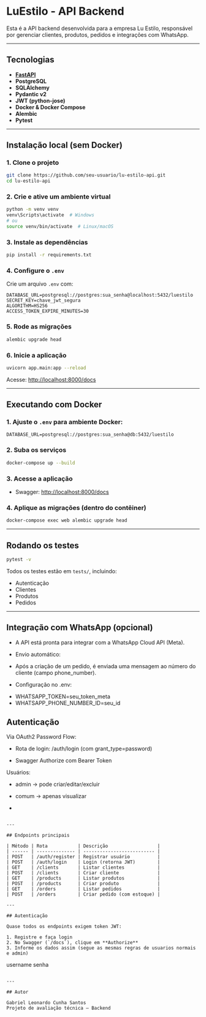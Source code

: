 # LuEstilo - API Backend

Esta é a API backend desenvolvida para a empresa Lu Estilo, responsável por gerenciar clientes, produtos, pedidos e integrações com WhatsApp.

---

## Tecnologias

* **[FastAPI](https://fastapi.tiangolo.com/)**
* **PostgreSQL**
* **SQLAlchemy**
* **Pydantic v2**
* **JWT (python-jose)**
* **Docker & Docker Compose**
* **Alembic**
* **Pytest**

---

## Instalação local (sem Docker)

### 1. Clone o projeto

```bash
git clone https://github.com/seu-usuario/lu-estilo-api.git
cd lu-estilo-api
```

### 2. Crie e ative um ambiente virtual

```bash
python -m venv venv
venv\Scripts\activate  # Windows
# ou
source venv/bin/activate  # Linux/macOS
```

### 3. Instale as dependências

```bash
pip install -r requirements.txt
```

### 4. Configure o `.env`

Crie um arquivo `.env` com:

```env
DATABASE_URL=postgresql://postgres:sua_senha@localhost:5432/luestilo
SECRET_KEY=chave_jwt_segura
ALGORITHM=HS256
ACCESS_TOKEN_EXPIRE_MINUTES=30
```

### 5. Rode as migrações

```bash
alembic upgrade head
```

### 6. Inicie a aplicação

```bash
uvicorn app.main:app --reload
```

Acesse: [http://localhost:8000/docs](http://localhost:8000/docs)

---

## Executando com Docker

### 1. Ajuste o `.env` para ambiente Docker:

```env
DATABASE_URL=postgresql://postgres:sua_senha@db:5432/luestilo
```

### 2. Suba os serviços

```bash
docker-compose up --build
```

### 3. Acesse a aplicação

* Swagger: [http://localhost:8000/docs](http://localhost:8000/docs)

### 4. Aplique as migrações (dentro do contêiner)

```bash
docker-compose exec web alembic upgrade head
```

---

## Rodando os testes

```bash
pytest -v
```

Todos os testes estão em `tests/`, incluindo:

* Autenticação
* Clientes
* Produtos
* Pedidos

---

## Integração com WhatsApp (opcional)

- A API está pronta para integrar com a WhatsApp Cloud API (Meta).

- Envio automático:

- Após a criação de um pedido, é enviada uma mensagem ao número do cliente (campo phone_number).

- Configuração no .env:

* WHATSAPP_TOKEN=seu_token_meta
* WHATSAPP_PHONE_NUMBER_ID=seu_id

## Autenticação
Via OAuth2 Password Flow:

- Rota de login: /auth/login (com grant_type=password)

- Swagger Authorize com Bearer Token

Usuários:

- admin → pode criar/editar/excluir

- comum → apenas visualizar

-

```

---

## Endpoints principais

| Método | Rota           | Descrição                  |
| ------ | -------------- | -------------------------- |
| POST   | /auth/register | Registrar usuário          |
| POST   | /auth/login    | Login (retorna JWT)        |
| GET    | /clients       | Listar clientes            |
| POST   | /clients       | Criar cliente              |
| GET    | /products      | Listar produtos            |
| POST   | /products      | Criar produto              |
| GET    | /orders        | Listar pedidos             |
| POST   | /orders        | Criar pedido (com estoque) |

---

## Autenticação

Quase todos os endpoints exigem token JWT:

1. Registre e faça login
2. No Swagger (`/docs`), clique em **Authorize**
3. Informe os dados assim (segue as mesmas regras de usuarios normais e admin)

```
username
senha
```

---

## Autor

Gabriel Leonardo Cunha Santos
Projeto de avaliação técnica — Backend
